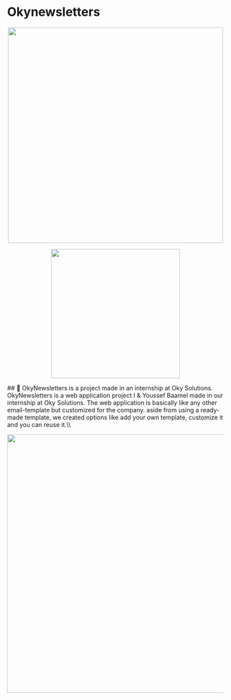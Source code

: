 # Okynewsletters
<p align="center"><a href="https://laravel.com" target="_blank"><img src="https://raw.githubusercontent.com/laravel/art/master/logo-lockup/5%20SVG/2%20CMYK/1%20Full%20Color/laravel-logolockup-cmyk-red.svg" width="500"></a></p>
<p align="center"><a href="https://vuejs.org" target="_blank"><img src="https://dwglogo.com/wp-content/uploads/2017/09/Vue-logo-001.svg" width="300"></a></p>
## 📌 OkyNewsletters is a project made in an internship at Oky Solutions.
OkyNewsletters is a web application project I & Youssef Baamel made in our internship at Oky Solutions. The web application is basically like any other email-template but customized for the company. aside from using a ready-made template, we created options like add your own template, customize it and you can reuse it.\\
<p align="center"><img src="https://www.zupimages.net/up/21/25/k7us.png" width="600"></p>
